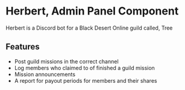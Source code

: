 # Herbert, Admin Panel Component

Herbert is a Discord bot for a Black Desert Online guild called, Tree

## Features
* Post guild missions in the correct channel
* Log members who claimed to of finished a guild mission
* Mission announcements
* A report for payout periods for members and their shares
